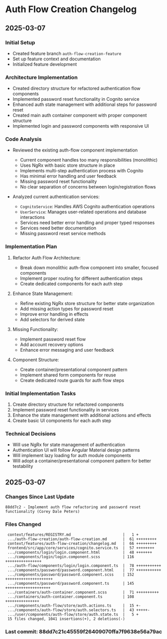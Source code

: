 # Auth Flow Creation Changelog

## 2025-03-07

### Initial Setup
- Created feature branch `auth-flow-creation-feature`
- Set up feature context and documentation
- Initialized feature development

### Architecture Implementation
- Created directory structure for refactored authentication flow components
- Implemented password reset functionality in Cognito service
- Enhanced auth state management with additional steps for password reset
- Created main auth container component with proper component structure
- Implemented login and password components with responsive UI

### Code Analysis
- Reviewed the existing auth-flow component implementation
  - Current component handles too many responsibilities (monolithic)
  - Uses NgRx with basic store structure in place
  - Implements multi-step authentication process with Cognito
  - Has minimal error handling and user feedback
  - Missing password reset functionality
  - No clear separation of concerns between login/registration flows

- Analyzed current authentication services:
  - `CognitoService`: Handles AWS Cognito authentication operations
  - `UserService`: Manages user-related operations and database interactions
  - Services need better error handling and proper typed responses
  - Services need better documentation
  - Missing password reset service methods

### Implementation Plan

1. Refactor Auth Flow Architecture:
   - Break down monolithic auth-flow component into smaller, focused components
   - Implement proper routing for different authentication steps
   - Create dedicated components for each auth step

2. Enhance State Management:
   - Refine existing NgRx store structure for better state organization
   - Add missing action types for password reset
   - Improve error handling in effects
   - Add selectors for derived state

3. Missing Functionality:
   - Implement password reset flow
   - Add account recovery options
   - Enhance error messaging and user feedback

4. Component Structure:
   - Create container/presentational component pattern
   - Implement shared form components for reuse
   - Create dedicated route guards for auth flow steps

### Initial Implementation Tasks
1. Create directory structure for refactored components
2. Implement password reset functionality in services
3. Enhance the state management with additional actions and effects
4. Create basic UI components for each auth step

### Technical Decisions
- Will use NgRx for state management of authentication
- Authentication UI will follow Angular Material design patterns
- Will implement lazy loading for auth module components
- Will adopt a container/presentational component pattern for better testability
## 2025-03-07

### Changes Since Last Update

```
88dd7c2 - Implement auth flow refactoring and password reset functionality (Corey Dale Peters)
```

### Files Changed

```
 context/features/REGISTRY.md                       |   1 +
 .../auth-flow-creation/auth-flow-creation.md       |  61 +++++++++
 context/features/auth-flow-creation/changelog.md   |  66 +++++++++
 frontend/src/app/core/services/cognito.service.ts  |  57 ++++++++
 .../components/login/login.component.html          |  48 +++++++
 .../components/login/login.component.scss          | 116 ++++++++++++++++
 .../auth-flow/components/login/login.component.ts  |  78 +++++++++++
 .../components/password/password.component.html    |  77 +++++++++++
 .../components/password/password.component.scss    | 152 +++++++++++++++++++++
 .../components/password/password.component.ts      | 145 ++++++++++++++++++++
 .../containers/auth-container.component.scss       |  71 ++++++++++
 .../containers/auth-container.component.ts         | 108 +++++++++++++++
 .../components/auth-flow/store/auth.actions.ts     |  15 +-
 .../components/auth-flow/store/auth.selectors.ts   |  43 +++++-
 .../user/components/auth-flow/store/auth.state.ts  |   5 +
 15 files changed, 1041 insertions(+), 2 deletions(-)
```

### Last commit: 88dd7c21c45559f26409070ffa7f9638e56a79ac

